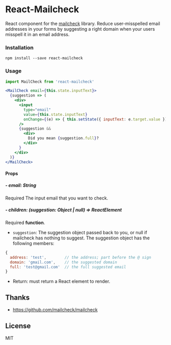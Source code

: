 # React-Mailcheck
React component for the [mailcheck](https://github.com/mailcheck/mailcheck) library. Reduce user-misspelled email addresses in your forms by suggesting a right domain when your users misspell it in an email address.

### Installation
```
npm install --save react-mailcheck
```

### Usage
```jsx
import MailCheck from 'react-mailcheck'

<MailCheck email={this.state.inputText}>
  {suggestion => (
    <div>
      <input
        type="email"
        value={this.state.inputText}
        onChange={(e) => { this.setState({ inputText: e.target.value }); }}
      />
      {suggestion &&
        <div>
          Did you mean {suggestion.full}?
        </div>
      }
    </div>
  )}
</MailCheck>
```

#### Props

##### - email: String
Required
The input email that you want to check.

##### - children: (suggestion: Object | null) => ReactElement
Required **function**.
- `suggestion`: The suggestion object passed back to you, or null if mailcheck has nothing to suggest. The suggestion object has the following members:
```js
{
  address: 'test',        // the address; part before the @ sign
  domain: 'gmail.com',    // the suggested domain
  full: 'test@gmail.com'  // the full suggested email
}
```
- Return: must return a React element to render.

## Thanks
- https://github.com/mailcheck/mailcheck

## License
MIT
